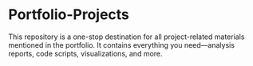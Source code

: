 # Portfolio-Projects
This repository is a one-stop destination for all project-related materials mentioned in the portfolio. It contains everything you need—analysis reports, code scripts, visualizations, and more.
